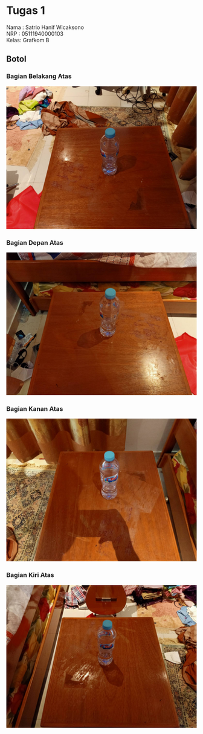 # Tugas 1
Nama : Satrio Hanif Wicaksono<br>
NRP  : 05111940000103<br>
Kelas: Grafkom B<br>

## Botol
### Bagian Belakang Atas
![alt text](https://github.com/cg2021b/tugas-1-Zoniacer/blob/master/Belakang%20Atas.jpg)
### Bagian Depan Atas
![alt text](https://github.com/cg2021b/tugas-1-Zoniacer/blob/master/Depan%20Atas.jpg)
### Bagian Kanan Atas
![alt text](https://github.com/cg2021b/tugas-1-Zoniacer/blob/master/Kanan%20Atas.jpg)
### Bagian Kiri Atas
![alt text](https://github.com/cg2021b/tugas-1-Zoniacer/blob/master/Kiri%20Atas.jpg)
